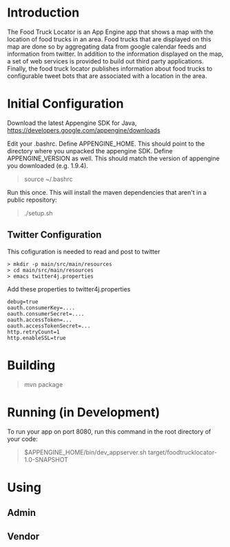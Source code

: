 # Introduction

The Food Truck Locator is an App Engine app that shows a map with the location of food trucks in an area.  Food trucks that are displayed on this map are done so by aggregating data from google calendar feeds and information from twitter.  In addition to the information displayed on the map, a set of web services is provided to build out third party applications.  Finally, the food truck locator publishes information about food trucks to configurable tweet bots that are associated with a location in the area.

# Initial Configuration

Download the latest Appengine SDK for Java, https://developers.google.com/appengine/downloads

Edit your .bashrc.  Define APPENGINE_HOME.  This should point to the directory where you unpacked the appengine SDK. Define
APPENGINE_VERSION as well.  This should match the version of appengine you downloaded (e.g. 1.9.4).

> source ~/.bashrc

Run this once.  This will install the maven dependencies that aren't in a public repository:

> ./setup.sh

## Twitter Configuration

This cofiguration is needed to read and post to twitter

```
> mkdir -p main/src/main/resources
> cd main/src/main/resources
> emacs twitter4j.properties
```

Add these properties to twitter4j.properties

```
debug=true
oauth.consumerKey=....
oauth.consumerSecret=....
oauth.accessToken=...
oauth.accessTokenSecret=...
http.retryCount=1
http.enableSSL=true
```

# Building

> mvn package

# Running (in Development)

To run your app on port 8080, run this command in the root directory of your code:

> $APPENGINE_HOME/bin/dev_appserver.sh target/foodtrucklocator-1.0-SNAPSHOT

# Using

## Admin

## Vendor


